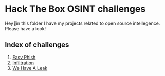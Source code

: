 # Hack The Box OSINT challenges
Hey👋in this folder I have my projects related to open source intellegence. Please have a look!

## Index of challenges
1. [Easy Phish](https://github.com/JacobAndrewRandall/HTB-OSINT/tree/main/HTB-OSINT/docs/EasyPish)
2. [Infiltration](docs/Infiltration/)
3. [We Have A Leak](docs/WeHaveALeak/)
